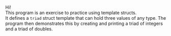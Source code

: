 Hi!\
This program is an exercise to practice using template structs.\
It defines a `triad` struct template that can hold three values of any type. The program then demonstrates this by creating and printing a triad of integers and a triad of doubles.